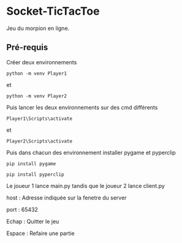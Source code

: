 # Socket-TicTacToe

Jeu du morpion en ligne.

## Pré-requis

Créer deux environnements

```python -m venv Player1```

et

```python -m venv Player2```

Puis lancer les deux environnements sur des cmd différents

```Player1\Scripts\activate```

et

```Player2\Scripts\activate```

Puis dans chacun des environnement installer pygame et pyperclip

```pip install pygame```

```pip install pyperclip```

Le joueur 1 lance main.py tandis que le joueur 2 lance client.py

host : Adresse indiquée sur la fenetre du server

port : 65432

Echap : Quitter le jeu

Espace : Refaire une partie
